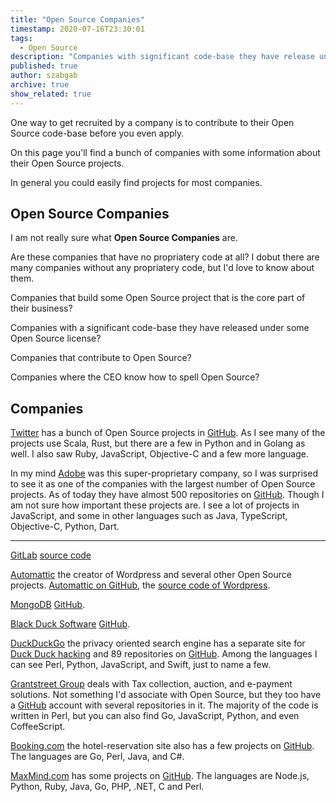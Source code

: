 ```yaml
---
title: "Open Source Companies"
timestamp: 2020-07-16T23:30:01
tags:
  - Open Source
description: "Companies with significant code-base they have release under some Open Source license."
published: true
author: szabgab
archive: true
show_related: true
---
```



One way to get recruited by a company is to contribute to their Open Source code-base before you even apply.

On this page you'll find a bunch of companies with some information about their Open Source projects.

In general you could easily find projects for most companies.


## Open Source Companies

I am not really sure what <b>Open Source Companies</b> are.

Are these companies that have no propriatery code at all?
I dobut there are many companies without any propriatery code, but I'd love to know about them.

Companies that build some Open Source project that is the core part of their business?

Companies with a significant code-base they have released under some Open Source license?

Companies that contribute to Open Source?

Companies where the CEO know how to spell Open Source?


## Companies

[Twitter](https://twitter.com/) has a bunch of Open Source projects in [GitHub](https://github.com/twitter).
As I see many of the projects use Scala, Rust, but there are a few in Python and in Golang as well. I also saw Ruby, JavaScript, Objective-C and a few more
language.

In my mind [Adobe](https://www.adobe.com/) was this super-proprietary company, so I was surprised to see it as one of the companies with the largest number of
Open Source projects.  As of today they have almost 500 repositories on [GitHub](https://github.com/adobe). Though I am not sure how important these projects are.
I see a lot of projects in JavaScript, and some in other languages such as Java, TypeScript, Objective-C, Python, Dart.


---

[GitLab](https://about.gitlab.com/)  [source code](https://github.com/gitlabhq/gitlabhq)

[Automattic](https://automattic.com/) the creator of Wordpress and several other Open Source projects.
[Automattic on GitHub](https://github.com/Automattic), the [source code of Wordpress](https://wordpress.org/download/source/).

[MongoDB](https://www.mongodb.com/) [GitHub](https://github.com/mongodb/mongo).

[Black Duck Software](https://www.blackducksoftware.com/) [GitHub](https://github.com/blackducksoftware/).

[DuckDuckGo](https://duckduckgo.com/) the privacy oriented search engine has a separate site for [Duck Duck hacking](https://duckduckhack.com/)
and 89 repositories on [GitHub](https://github.com/duckduckgo). Among the languages I can see Perl, Python, JavaScript, and Swift, just to name a few.

[Grantstreet Group](https://www.grantstreet.com/) deals with Tax collection, auction, and e-payment solutions. Not something I'd associate with Open Source,
but they too have a [GitHub](https://github.com/GrantStreetGroup) account with several repositories in it. The majority of the code is written in Perl, but
you can also find Go, JavaScript, Python, and even CoffeeScript.

[Booking.com](https://www.booking.com/) the hotel-reservation site also has a few projects on [GitHub](https://github.com/bookingcom). The languages are
Go, Perl, Java, and C#.

[MaxMind.com](https://www.maxmind.com/en/home) has some projects on [GitHub](https://github.com/maxmind). The languages are
Node.js, Python, Ruby, Java, Go, PHP, .NET, C and Perl.

<!--
<a href=""></a>
<a href="">GitHub</a>
-->

